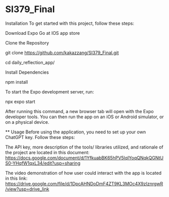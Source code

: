 # SI379_Final

Installation
To get started with this project, follow these steps:

Download Expo Go at IOS app store


Clone the Repository

git clone https://github.com/kakazzang/SI379_Final.git

cd daily_reflection_app/


Install Dependencies

npm install


To start the Expo development server, run:

npx expo start

After running this command, a new browser tab will open with the Expo developer tools. You can then run the app on an iOS or Android simulator, or on a physical device.

**
Usage
Before using the application, you need to set up your own ChatGPT key. Follow these steps:

The API key, more description of the tools/ libraries utilized, and rationale of the project are located in this document: https://docs.google.com/document/d/1YfkuabBK65hPV5lqIYoqQNqkQGNtUS0-YHqfW1qxL34/edit?usp=sharing

The video demonstration of how user could interact with the app is located in this link: https://drive.google.com/file/d/1DpcAHNDoDmF4ZT9KL3MOc4X9zIznrgwR/view?usp=drive_link
